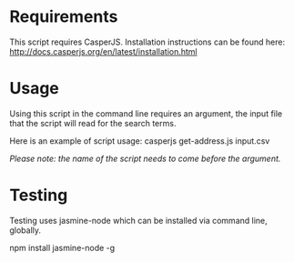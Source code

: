 # Requirements #

This script requires CasperJS. Installation instructions can be found here: http://docs.casperjs.org/en/latest/installation.html

# Usage #

Using this script in the command line requires an argument, the input file that the script will read for the search terms.

Here is an example of script usage:
casperjs get-address.js input.csv

*Please note: the name of the script needs to come before the argument.*

# Testing #

Testing uses jasmine-node which can be installed via command line, globally.

npm install jasmine-node -g
